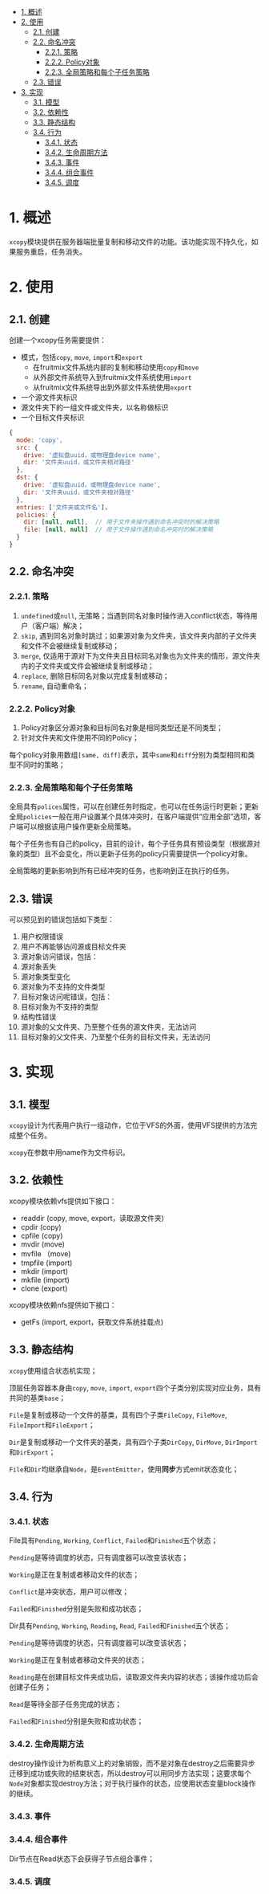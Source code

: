 <!-- TOC -->

- [1. 概述](#1-概述)
- [2. 使用](#2-使用)
  - [2.1. 创建](#21-创建)
  - [2.2. 命名冲突](#22-命名冲突)
    - [2.2.1. 策略](#221-策略)
    - [2.2.2. Policy对象](#222-policy对象)
    - [2.2.3. 全局策略和每个子任务策略](#223-全局策略和每个子任务策略)
  - [2.3. 错误](#23-错误)
- [3. 实现](#3-实现)
  - [3.1. 模型](#31-模型)
  - [3.2. 依赖性](#32-依赖性)
  - [3.3. 静态结构](#33-静态结构)
  - [3.4. 行为](#34-行为)
    - [3.4.1. 状态](#341-状态)
    - [3.4.2. 生命周期方法](#342-生命周期方法)
    - [3.4.3. 事件](#343-事件)
    - [3.4.4. 组合事件](#344-组合事件)
    - [3.4.5. 调度](#345-调度)

<!-- /TOC -->

# 1. 概述

`xcopy`模块提供在服务器端批量复制和移动文件的功能。该功能实现不持久化，如果服务重启，任务消失。

# 2. 使用

## 2.1. 创建

创建一个xcopy任务需要提供：

+ 模式，包括`copy`, `move`, `import`和`export`
  + 在fruitmix文件系统内部的复制和移动使用`copy`和`move`
  + 从外部文件系统导入到fruitmix文件系统使用`import`
  + 从fruitmix文件系统导出到外部文件系统使用`export`
+ 一个源文件夹标识
+ 源文件夹下的一组文件或文件夹，以名称做标识
+ 一个目标文件夹标识

```js
{
  mode: 'copy',
  src: {
    drive: '虚拟盘uuid，或物理盘device name',
    dir: '文件夹uuid，或文件夹相对路径'
  },
  dst: {
    drive: '虚拟盘uuid，或物理盘device name',
    dir: '文件夹uuid，或文件夹相对路径'
  },
  entries: ['文件夹或文件名']，
  policies: {
    dir: [null, null],  // 用于文件夹操作遇到命名冲突时的解决策略   
    file: [null, null]  // 用于文件操作遇到命名冲突时的解决策略
  }
}
```

## 2.2. 命名冲突

### 2.2.1. 策略

1. `undefined`或`null`, 无策略；当遇到同名对象时操作进入conflict状态，等待用户（客户端）解决；
2. `skip`, 遇到同名对象时跳过；如果源对象为文件夹，该文件夹内部的子文件夹和文件不会被继续复制或移动；
3. `merge`, 仅适用于源对下为文件夹且目标同名对象也为文件夹的情形，源文件夹内的子文件夹或文件会被继续复制或移动；
4. `replace`, 删除目标同名对象以完成复制或移动；
5. `rename`, 自动重命名；

### 2.2.2. Policy对象

1. Policy对象区分源对象和目标同名对象是相同类型还是不同类型；
2. 针对文件夹和文件使用不同的Policy；

每个policy对象用数组`[same, diff]`表示，其中`same`和`diff`分别为类型相同和类型不同时的策略；


### 2.2.3. 全局策略和每个子任务策略

全局具有`polices`属性，可以在创建任务时指定，也可以在任务运行时更新；更新全局`policies`一般在用户设置某个具体冲突时，在客户端提供“应用全部”选项，客户端可以根据该用户操作更新全局策略。

每个子任务也有自己的policy，目前的设计，每个子任务具有预设类型（根据源对象的类型）且不会变化，所以更新子任务的policy只需要提供一个policy对象。

全局策略的更新影响到所有已经冲突的任务，也影响到正在执行的任务。


## 2.3. 错误

可以预见到的错误包括如下类型：

1. 用户权限错误
  1. 用户不再能够访问源或目标文件夹
2. 源对象访问错误，包括：
  1. 源对象丢失
  2. 源对象类型变化
  3. 源对象为不支持的文件类型
3. 目标对象访问呢错误，包括：
  1. 目标对象为不支持的类型
4. 结构性错误
  1. 源对象的父文件夹、乃至整个任务的源文件夹，无法访问
  2. 目标对象的父文件夹、乃至整个任务的目标文件夹，无法访问


# 3. 实现

## 3.1. 模型

`xcopy`设计为代表用户执行一组动作，它位于VFS的外面，使用VFS提供的方法完成整个任务。

`xcopy`在参数中用name作为文件标识。

## 3.2. 依赖性

xcopy模块依赖vfs提供如下接口：

+ readdir (copy, move, export，读取源文件夹)
+ cpdir (copy)
+ cpfile (copy)
+ mvdir (move)
+ mvfile （move)
+ tmpfile (import)
+ mkdir (import)
+ mkfile (import)
+ clone (export)

xcopy模块依赖nfs提供如下接口：

+ getFs (import, export，获取文件系统挂载点)


## 3.3. 静态结构

`xcopy`使用组合状态机实现；

顶层任务容器本身由`copy`, `move`, `import`, `export`四个子类分别实现对应业务，具有共同的基类`base`；

`File`是复制或移动一个文件的基类，具有四个子类`FileCopy`, `FileMove`, `FileImport`和`FileExport`；

`Dir`是复制或移动一个文件夹的基类，具有四个子类`DirCopy`, `DirMove`, `DirImport`和`DirExport`；

`File`和`Dir`均继承自`Node`，是`EventEmitter`，使用**同步**方式emit状态变化；

## 3.4. 行为

### 3.4.1. 状态

File具有`Pending`, `Working`, `Conflict`, `Failed`和`Finished`五个状态；

`Pending`是等待调度的状态，只有调度器可以改变该状态；

`Working`是正在复制或者移动文件的状态；

`Conflict`是冲突状态，用户可以修改；

`Failed`和`Finished`分别是失败和成功状态；

Dir具有`Pending`, `Working`, `Reading`, `Read`, `Failed`和`Finished`五个状态；

`Pending`是等待调度的状态，只有调度器可以改变该状态；

`Working`是正在复制或者移动文件夹的状态；

`Reading`是在创建目标文件夹成功后，读取源文件夹内容的状态；该操作成功后会创建子任务；

`Read`是等待全部子任务完成的状态；

`Failed`和`Finished`分别是失败和成功状态；

### 3.4.2. 生命周期方法

destroy操作设计为析构意义上的对象销毁，而不是对象在destroy之后需要异步迁移到成功或失败的结束状态，所以destroy可以用同步方法实现；这要求每个`Node`对象都实现destroy方法；对于执行操作的状态，应使用状态变量block操作的继续。

### 3.4.3. 事件




### 3.4.4. 组合事件

Dir节点在Read状态下会获得子节点组合事件；



### 3.4.5. 调度













